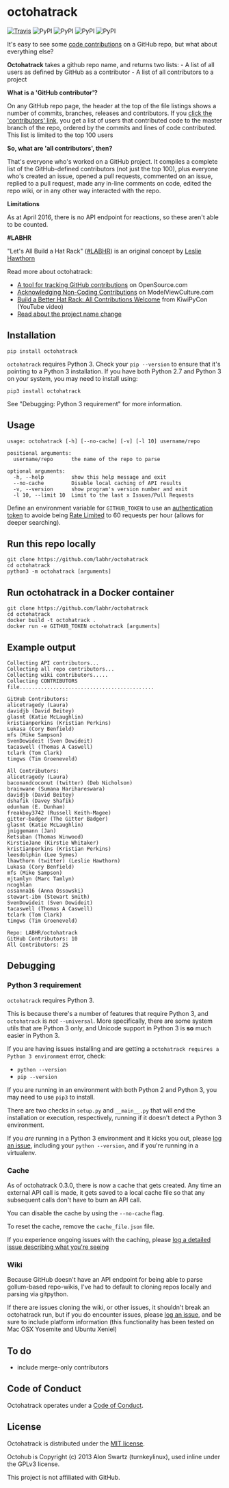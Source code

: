 # octohatrack

[![Travis](https://img.shields.io/travis/LABHR/octohatrack.svg)](https://travis-ci.org/LABHR/octohatrack)
![PyPI](https://img.shields.io/pypi/v/octohatrack.svg)
![PyPI](https://img.shields.io/pypi/pyversions/octohatrack.svg)
![PyPI](https://img.shields.io/pypi/l/octohatrack.svg)
![PyPI](https://img.shields.io/pypi/implementation/octohatrack.svg)

It's easy to see some [code contributions](https://help.github.com/articles/why-are-my-contributions-not-showing-up-on-my-profile/)
on a GitHub repo, but what about everything else?

**Octohatrack** takes a github repo name, and returns two lists: 
    - A list of all users as defined by GitHub as a contributor
    - A list of all contributors to a project 

**What is a 'GitHub contributor'?**

On any GitHub repo page, the header at the top of the file listings shows a number of commits, branches, releases and contributors. If you [click the 'contributors' link](https://github.com/LABHR/octohatrack/graphs/contributors), you get a list of users that contributed code to the master branch of the repo, ordered by the commits and lines of code contributed. This list is limited to the top 100 users

**So, what are 'all contributors', then?**

That's everyone who's worked on a GitHub project. It compiles a complete list of the GitHub-defined contributors (not just the top 100), plus everyone who's created an issue, opened a pull requests, commented on an issue, replied to a pull request, made any in-line comments on code, edited the repo wiki, or in any other way interacted with the repo. 

**Limitations**

As at April 2016, there is no API endpoint for reactions, so these aren't able to be counted. 

**#LABHR**

"Let's All Build a Hat Rack" ([\#LABHR](https://twitter.com/search?q=%23LABHR&src=typd)) is an
original concept by [Leslie Hawthorn](http://hawthornlandings.org/2015/02/13/a-place-to-hang-your-hat/)

Read more about octohatrack:

-   [A tool for tracking GitHub contributions](https://opensource.com/life/15/10/octohatrack-github-non-code-contribution-tracker) on OpenSource.com
-   [Acknowledging Non-Coding Contributions](https://modelviewculture.com/pieces/acknowledging-non-coding-contributions) on ModelViewCulture.com
-   [Build a Better Hat Rack: All Contributions Welcome](https://www.youtube.com/watch?v=wQxFKxbWcFM) from KiwiPyCon (YouTube video)
-   [Read about the project name change](http://glasnt.com/blog/2015/11/21/goodbye-octohat.html)

## Installation

```
pip install octohatrack
```

`octohatrack` requires Python 3. Check your `pip --version` to ensure that it's pointing to a Python 3 installation. If you have both Python 2.7 and Python 3 on your system, you may need to install using: 

```
pip3 install octohatrack
```

See "Debugging: Python 3 requirement" for more information.

## Usage

```
usage: octohatrack [-h] [--no-cache] [-v] [-l 10] username/repo

positional arguments:
  username/repo      the name of the repo to parse

optional arguments:
  -h, --help         show this help message and exit
  --no-cache         Disable local caching of API results
  -v, --version      show program's version number and exit
  -l 10, --limit 10  Limit to the last x Issues/Pull Requests
```

Define an environment variable for `GITHUB_TOKEN` to use an [authentication token](https://help.github.com/articles/creating-an-access-token-for-command-line-use/) to avoide being [Rate Limited](https://developer.github.com/v3/#rate-limiting)
to 60 requests per hour (allows for deeper searching).


## Run this repo locally

```
git clone https://github.com/labhr/octohatrack
cd octohatrack
python3 -m octohatrack [arguments]
```

## Run octohatrack in a Docker container

```
git clone https://github.com/labhr/octohatrack
cd octohatrack
docker build -t octohatrack .
docker run -e GITHUB_TOKEN octohatrack [arguments]
```

## Example output

```
Collecting API contributors...
Collecting all repo contributors...
Collecting wiki contributors.....
Collecting CONTRIBUTORS file............................................

GitHub Contributors:
alicetragedy (Laura)
davidjb (David Beitey)
glasnt (Katie McLaughlin)
kristianperkins (Kristian Perkins)
Lukasa (Cory Benfield)
mfs (Mike Sampson)
SvenDowideit (Sven Dowideit)
tacaswell (Thomas A Caswell)
tclark (Tom Clark)
timgws (Tim Groeneveld)

All Contributors:
alicetragedy (Laura)
baconandcoconut (twitter) (Deb Nicholson)
brainwane (Sumana Harihareswara)
davidjb (David Beitey)
dshafik (Davey Shafik)
edunham (E. Dunham)
freakboy3742 (Russell Keith-Magee)
gitter-badger (The Gitter Badger)
glasnt (Katie McLaughlin)
jniggemann (Jan)
Ketsuban (Thomas Winwood)
KirstieJane (Kirstie Whitaker)
kristianperkins (Kristian Perkins)
leesdolphin (Lee Symes)
lhawthorn (twitter) (Leslie Hawthorn)
Lukasa (Cory Benfield)
mfs (Mike Sampson)
mjtamlyn (Marc Tamlyn)
ncoghlan
ossanna16 (Anna Ossowski)
stewart-ibm (Stewart Smith)
SvenDowideit (Sven Dowideit)
tacaswell (Thomas A Caswell)
tclark (Tom Clark)
timgws (Tim Groeneveld)

Repo: LABHR/octohatrack
GitHub Contributors: 10
All Contributors: 25
```


## Debugging

### Python 3 requirement

`octohatrack` requires Python 3.

This is because there's a number of features that require Python 3, and `octohatrack` is *not* `--universal`. More specifically, there are some system utils that are Python 3 only, and Unicode support in Python 3 is **so** much easier in Python 3.

If you are having issues installing and are getting a `octohatrack requires a Python 3 environment` error, check: 
 - `python --version`
 - `pip --version`

If you are running in an environment with both Python 2 and Python 3, you may need to use `pip3` to install. 

There are two checks in `setup.py` and `__main__.py` that will end the installation or execution, respectively, running if it doesn't detect a Python 3 environment. 


If you *are* running in a Python 3 environment and it kicks you out, please [log an issue](https://github.com/LABHR/octohatrack/issues/new), including your `python --version`, and if you're running in a virtualenv. 

### Cache

As of octohatrack 0.3.0, there is now a cache that gets created. 
Any time an external API call is made, it gets saved to a local
cache file so that any subsequent calls don't have to burn an API call.

You can disable the cache by using the `--no-cache` flag. 

To reset the cache, remove the `cache_file.json` file.

If you experience ongoing issues with the caching,
please [log a detailed issue describing what you're seeing](https://github.com/LABHR/octohatrack/issues/new)

### Wiki

Because GitHub doesn't have an API endpoint for being able to parse gollum-based repo-wikis, I've had to default to cloning repos locally and parsing via gitpython. 

If there are issues cloning the wiki, or other issues, it shouldn't break an octohatrack run, but if you do encounter issues, please [log an issue](https://github.com/LABHR/octohatrack/issues/new), and be sure to include platform information (this functionality has been tested on Mac OSX Yosemite and Ubuntu Xeniel)


## To do

-   include merge-only contributors

## Code of Conduct

Octohatrack operates under a [Code of
Conduct](https://github.com/labhr/octohatrack/blob/master/code-of-conduct.md).

## License

Octohatrack is distributed under the [MIT license](https://github.com/labhr/octohatrack/blob/master/LICENSE).

Octohub is Copyright (c) 2013 Alon Swartz (turnkeylinux), used inline under the GPLv3 license.

This project is not affiliated with GitHub.
